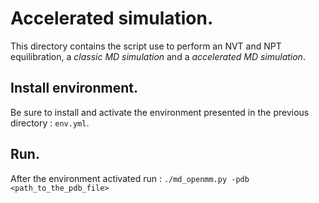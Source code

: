 # Accelerated simulation.

This directory contains the script use to perform an NVT and NPT equilibration, a *classic MD simulation* and a *accelerated MD simulation*.

## Install environment.

Be sure to install and activate the environment presented in the previous directory : `env.yml`.

## Run.

After the environment activated run :
    `./md_openmm.py -pdb <path_to_the_pdb_file>`


